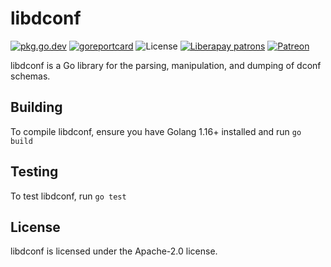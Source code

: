 # libdconf

[![pkg.go.dev](https://img.shields.io/badge/pkg.go.dev-reference-blue.svg?style=for-the-badge)](https://pkg.go.dev/github.com/JoshStrobl/libdconf)
[![goreportcard](https://img.shields.io/badge/goreportcard-A+-green.svg?style=for-the-badge)](https://goreportcard.com/report/github.com/JoshStrobl/libdconf)
![License](https://img.shields.io/github/license/JoshStrobl/libdconf?style=for-the-badge)
[![Liberapay patrons](https://img.shields.io/liberapay/patrons/joshuastrobl?label=liberapay&style=for-the-badge)](https://liberapay.com/joshuastrobl)
[![Patreon](https://img.shields.io/badge/-patreon-critical?style=for-the-badge)](https://patreon.com/joshuastrobl)

libdconf is a Go library for the parsing, manipulation, and dumping of dconf schemas.

## Building

To compile libdconf, ensure you have Golang 1.16+ installed and run `go build`

## Testing

To test libdconf, run `go test`

## License

libdconf is licensed under the Apache-2.0 license.